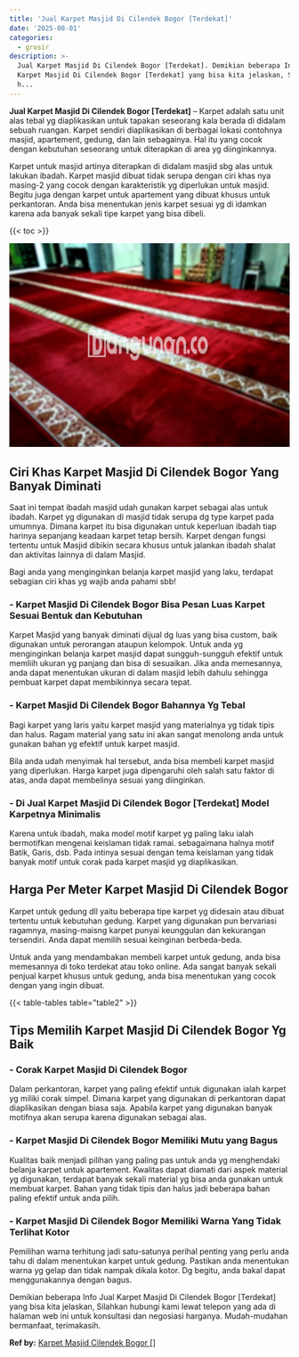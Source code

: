 ```yaml
---
title: 'Jual Karpet Masjid Di Cilendek Bogor [Terdekat]'
date: '2025-08-01'
categories:
  - grosir
description: >-
  Jual Karpet Masjid Di Cilendek Bogor [Terdekat]. Demikian beberapa Info Jual
  Karpet Masjid Di Cilendek Bogor [Terdekat] yang bisa kita jelaskan, Silahkan
  h...
---
```


**Jual Karpet Masjid Di Cilendek Bogor \[Terdekat\]** – Karpet adalah satu unit alas tebal yg diaplikasikan untuk tapakan seseorang kala berada di didalam sebuah ruangan. Karpet sendiri diaplikasikan di berbagai lokasi contohnya masjid, apartement, gedung, dan lain sebagainya. Hal itu yang cocok dengan kebutuhan seseorang untuk diterapkan di area yg diinginkannya.

Karpet untuk masjid artinya diterapkan di didalam masjid sbg alas untuk lakukan ibadah. Karpet masjid dibuat tidak serupa dengan ciri khas nya masing-2 yang cocok dengan karakteristik yg diperlukan untuk masjid. Begitu juga dengan karpet untuk apartement yang dibuat khusus untuk perkantoran. Anda bisa menentukan jenis karpet sesuai yg di idamkan karena ada banyak sekali tipe karpet yang bisa dibeli.

{{< toc >}}

![Jual Karpet Masjid Di Cilendek Bogor [Terdekat]](/images/grosir-karpet-murah-42.png)

## Ciri Khas Karpet Masjid Di Cilendek Bogor Yang Banyak Diminati

Saat ini tempat ibadah masjid udah gunakan karpet sebagai alas untuk ibadah. Karpet yg digunakan di masjid tidak serupa dg type karpet pada umumnya. Dimana karpet itu bisa digunakan untuk keperluan ibadah tiap harinya sepanjang keadaan karpet tetap bersih. Karpet dengan fungsi tertentu untuk Masjid dibikin secara khusus untuk jalankan ibadah shalat dan aktivitas lainnya di dalam Masjid.

Bagi anda yang menginginkan belanja karpet masjid yang laku, terdapat sebagian ciri khas yg wajib anda pahami sbb!

### \- Karpet Masjid Di Cilendek Bogor Bisa Pesan Luas Karpet Sesuai Bentuk dan Kebutuhan

Karpet Masjid yang banyak diminati dijual dg luas yang bisa custom, baik digunakan untuk perorangan ataupun kelompok. Untuk anda yg menginginkan belanja karpet masjid dapat sungguh-sungguh efektif untuk memliih ukuran yg panjang dan bisa di sesuaikan. Jika anda memesannya, anda dapat menentukan ukuran di dalam masjid lebih dahulu sehingga pembuat karpet dapat membikinnya secara tepat.

### \- Karpet Masjid Di Cilendek Bogor Bahannya Yg Tebal

Bagi karpet yang laris yaitu karpet masjid yang materialnya yg tidak tipis dan halus. Ragam material yang satu ini akan sangat menolong anda untuk gunakan bahan yg efektif untuk karpet masjid.

Bila anda udah menyimak hal tersebut, anda bisa membeli karpet masjid yang diperlukan. Harga karpet juga dipengaruhi oleh salah satu faktor di atas, anda dapat membelinya sesuai yang diinginkan.

### \- Di Jual Karpet Masjid Di Cilendek Bogor \[Terdekat\] Model Karpetnya Minimalis

Karena untuk ibadah, maka model motif karpet yg paling laku ialah bermotifkan mengenai keislaman tidak ramai. sebagaimana halnya motif Batik, Garis, dsb. Pada intinya sesuai dengan tema keislaman yang tidak banyak motif untuk corak pada karpet masjid yg diaplikasikan.

## Harga Per Meter Karpet Masjid Di Cilendek Bogor

Karpet untuk gedung dll yaitu beberapa tipe karpet yg didesain atau dibuat tertentu untuk kebutuhan gedung. Karpet yang digunakan pun bervariasi ragamnya, masing-maisng karpet punyai keunggulan dan kekurangan tersendiri. Anda dapat memilih sesuai keinginan berbeda-beda.

Untuk anda yang mendambakan membeli karpet untuk gedung, anda bisa memesannya di toko terdekat atau toko online. Ada sangat banyak sekali penjual karpet khusus untuk gedung, anda bisa menentukan yang cocok dengan yang ingin dibuat.

{{< table-tables table="table2" >}}

## Tips Memilih Karpet Masjid Di Cilendek Bogor Yg Baik

### \- Corak Karpet Masjid Di Cilendek Bogor

Dalam perkantoran, karpet yang paling efektif untuk digunakan ialah karpet yg miliki corak simpel. Dimana karpet yang digunakan di perkantoran dapat diaplikasikan dengan biasa saja. Apabila karpet yang digunakan banyak motifnya akan serupa karena digunakan sebagai alas.

### \- Karpet Masjid Di Cilendek Bogor Memiliki Mutu yang Bagus

Kualitas baik menjadi pilihan yang paling pas untuk anda yg menghendaki belanja karpet untuk apartement. Kwalitas dapat diamati dari aspek material yg digunakan, terdapat banyak sekali material yg bisa anda gunakan untuk membuat karpet. Bahan yang tidak tipis dan halus jadi beberapa bahan paling efektif untuk anda pilih.

### \- Karpet Masjid Di Cilendek Bogor Memiliki Warna Yang Tidak Terlihat Kotor

Pemilihan warna terhitung jadi satu-satunya perihal penting yang perlu anda tahu di dalam menentukan karpet untuk gedung. Pastikan anda menentukan warna yg gelap dan tidak nampak dikala kotor. Dg begitu, anda bakal dapat menggunakannya dengan bagus.

Demikian beberapa Info Jual Karpet Masjid Di Cilendek Bogor \[Terdekat\] yang bisa kita jelaskan, Silahkan hubungi kami lewat telepon yang ada di halaman web ini untuk konsultasi dan negosiasi harganya. Mudah-mudahan bermanfaat, terimakasih.

**Ref by:**  [Karpet Masjid Cilendek Bogor []](https://id.wikipedia.org/wiki/Karpet)
